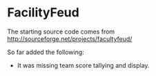 # FacilityFeud

The starting source code comes from http://sourceforge.net/projects/facultyfeud/

So far added the following:
 - It was missing team score tallying and display. 
